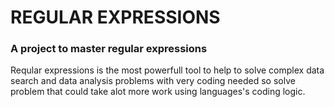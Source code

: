 # REGULAR EXPRESSIONS

### A project to master regular expressions

Reqular expressions is the most powerfull tool to help to solve complex data search and data analysis problems with very coding needed so solve problem that could take alot more work using languages's coding logic.

